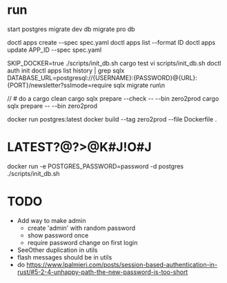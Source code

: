 # run
start postgres
migrate dev db
migrate pro db

doctl apps create --spec spec.yaml
doctl apps list --format ID
doctl apps update APP_ID --spec spec.yaml

SKIP_DOCKER=true ./scripts/init_db.sh
cargo test
vi scripts/init_db.sh
doctl auth init
doctl apps list
history | grep sqlx
DATABASE_URL=postgresql://{USERNAME}:{PASSWORD}@{URL}:{PORT}/newsletter?sslmode=require sqlx migrate run\n

// # do a cargo clean
cargo sqlx prepare --check -- --bin zero2prod
cargo sqlx prepare -- --bin zero2prod

docker run postgres:latest
docker build --tag zero2prod --file Dockerfile .

# LATEST?@?>@K#J!O#J
docker run -e POSTGRES_PASSWORD=password -d postgres
./scripts/init_db.sh


# TODO
- Add way to make admin
    - create 'admin' with random password
    - show password once
    - require password change on first login
- SeeOther duplication in utils
- flash messages should be in utils
- do https://www.lpalmieri.com/posts/session-based-authentication-in-rust/#5-2-4-unhappy-path-the-new-password-is-too-short
